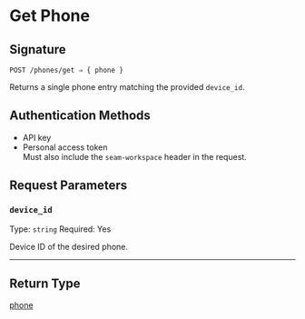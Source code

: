 # Get Phone

## Signature
```
POST /phones/get ⇒ { phone }
```

Returns a single phone entry matching the provided `device_id`.

## Authentication Methods

- API key
- Personal access token
  <br>Must also include the `seam-workspace` header in the request.

## Request Parameters

### `device_id`

Type: `string`
Required: Yes

Device ID of the desired phone.

***

## Return Type

[phone](./)
